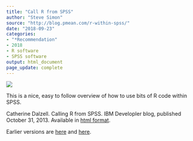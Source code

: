 ```yaml
---
title: "Call R from SPSS"
author: "Steve Simon"
source: "http://blog.pmean.com/r-within-spss/"
date: "2018-09-23"
categories:
- "*Recommendation"
- 2018
- R software
- SPSS software
output: html_document
page_update: complete
---
```


![](http://www.pmean.com/new-images/18/r-within-spss01.png)

<!---More--->

This is a nice, easy to follow overview of how to use bits of R code within SPSS.

Catherine Dalzell. Calling R from SPSS. IBM Developler blog, published October 31, 2013. Available in [html format][dal1].

[dal1]: https://www.ibm.com/developerworks/library/ba-call-r-spss/index.html
Earlier versions are [here][sim1] and [here][sim2].
 
[sim1]: http://blog.pmean.com/r-within-spss/
[sim2]: http://new.pmean.com/r-within-spss/
